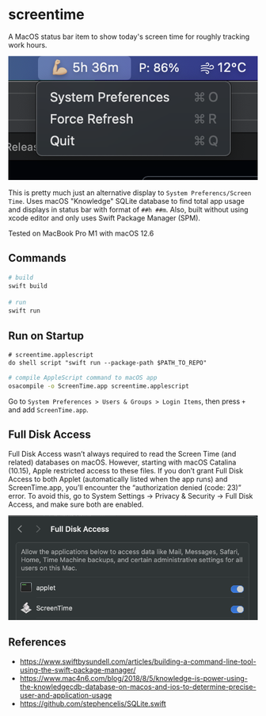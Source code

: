 # screentime

A MacOS status bar item to show today's screen time for roughly tracking work hours.

![docs/screenshot.png](docs/screenshot.png)

This is pretty much just an alternative display to `System Preferencs/Screen Time`.
Uses macOS "Knowledge" SQLite database to find total app usage and displays in status bar with format of `##h ##m`.
Also, built without using xcode editor and only uses Swift Package Manager (SPM).

Tested on MacBook Pro M1 with macOS 12.6

## Commands

```sh
# build
swift build

# run
swift run
```

## Run on Startup

```applescript
# screentime.applescript
do shell script "swift run --package-path $PATH_TO_REPO"
```

```sh
# compile AppleScript command to macOS app
osacompile -o ScreenTime.app screentime.applescript
```

Go to `System Preferences > Users & Groups > Login Items`, then press `+` and add `ScreenTime.app`.

## Full Disk Access
Full Disk Access wasn’t always required to read the Screen Time (and related) databases on macOS. However, starting with macOS Catalina (10.15), Apple restricted access to these files. If you don’t grant Full Disk Access to both Applet (automatically listed when the app runs) and ScreenTime.app, you’ll encounter the “authorization denied (code: 23)” error. To avoid this, go to System Settings → Privacy & Security → Full Disk Access, and make sure both are enabled.

![docs/screenshot.png](docs/fulldisk.png)

## References

- https://www.swiftbysundell.com/articles/building-a-command-line-tool-using-the-swift-package-manager/
- https://www.mac4n6.com/blog/2018/8/5/knowledge-is-power-using-the-knowledgecdb-database-on-macos-and-ios-to-determine-precise-user-and-application-usage
- https://github.com/stephencelis/SQLite.swift
